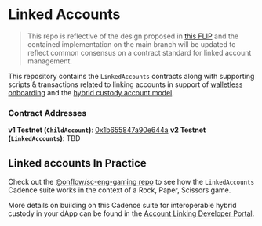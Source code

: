 # Linked Accounts

> This repo is reflective of the design proposed in [this FLIP](https://github.com/onflow/flips/pull/72) and the contained implementation on the main branch will be updated to reflect common consensus on a contract standard for linked account management.

This repository contains the `LinkedAccounts` contracts along with supporting scripts & transactions related to linking accounts 
in support of [walletless onboarding](https://flow.com/post/flow-blockchain-mainstream-adoption-easy-onboarding-wallets)
and the [hybrid custody account model](https://forum.onflow.org/t/hybrid-custody/4016/15).

### Contract Addresses
**v1 Testnet (`ChildAccount`)**: [0x1b655847a90e644a](https://f.dnz.dev/0x1b655847a90e644a/ChildAccount)
**v2 Testnet (`LinkedAccounts`)**: TBD

## Linked accounts In Practice
Check out the [@onflow/sc-eng-gaming repo](https://github.com/onflow/sc-eng-gaming/blob/sisyphusSmiling/child-account-auth-acct-cap/contracts/RockPaperScissorsGame.cdc) to see how the `LinkedAccounts` Cadence suite works in the context of a Rock, Paper, Scissors game.

More details on building on this Cadence suite for interoperable hybrid custody in your dApp can be found in the [Account Linking Developer Portal](https://developers.flow.com/account-linking).